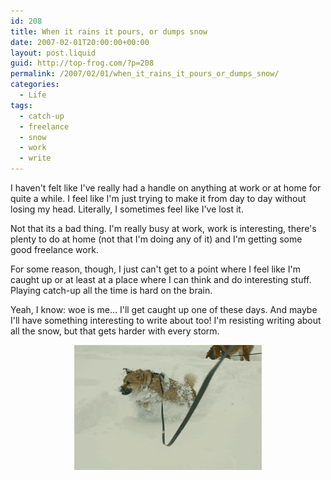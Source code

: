 ```yaml
---
id: 208
title: When it rains it pours, or dumps snow
date: 2007-02-01T20:00:00+00:00
layout: post.liquid
guid: http://top-frog.com/?p=208
permalink: /2007/02/01/when_it_rains_it_pours_or_dumps_snow/
categories:
  - Life
tags:
  - catch-up
  - freelance
  - snow
  - work
  - write
---
```

I haven't felt like I've really had a handle on anything at work or at home for quite a while. I feel like I'm just trying to make it from day to day without losing my head. Literally, I sometimes feel like I've lost it.

Not that its a bad thing. I'm really busy at work, work is interesting, there's plenty to do at home (not that I'm doing any of it) and I'm getting some good freelance work.

For some reason, though, I just can't get to a point where I feel like I'm caught up or at least at a place where I can think and do interesting stuff. Playing catch-up all the time is hard on the brain. 

Yeah, I know: woe is me… I'll get caught up one of these days. And maybe I'll have something interesting to write about too! I'm resisting writing about all the snow, but that gets harder with every storm.


<center>
  <span class="frame">
    <img src="/assets/articles/jump.gif" alt="Dozer bounding through the snow" />
  </span>
</center>
